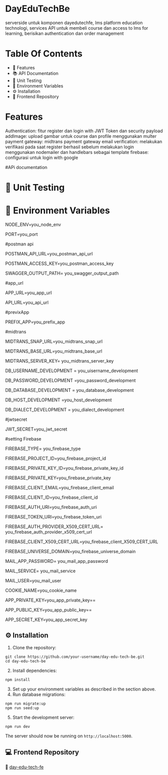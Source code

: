 # DayEduTechBe
serverside untuk komponen dayedutechfe, lms platform education technologi, services API untuk membeli course dan access to lms for learning, berisikan authentication dan order management


# Table Of Contents
-   🚀 Features
-   📚 API Documentation
-   🧪 Unit Testing
-   🔐 Environment Variables
-    ⚙️ Installation
-   🔗 Frontend Repository

# Features
Authentication: fitur register dan login with JWT Token dan security payload
addImage: upload gambar  untuk course dan profile menggunakan multer
payment gateway: midtrans payment gateway
email verification: melakukan verifikasi pada saat register berhasil sebelum melakukan login menggunakan nodemailer dan handlebars sebagai template
firebase: configurasi untuk login with google

#APi documentation



# 🧪 Unit Testing




# 🔐 Environment Variables
NODE_ENV=you_node_env

PORT=you_port

#postman api

POSTMAN_API_URL=you_postman_api_url

POSTMAN_ACCESS_KEY=you_postman_access_key

SWAGGER_OUTPUT_PATH= you_swagger_output_path

  

#app_url

APP_URL=you_app_url

API_URL=you_api_url

#previxApp

PREFIX_APP=you_prefix_app

#midtrans

MIDTRANS_SNAP_URL=you_midtrans_snap_url

MIDTRANS_BASE_URL=you_midtrans_base_url

MIDTRANS_SERVER_KEY= you_midtrans_server_key

  

DB_USERNAME_DEVELOPMENT = you_uisername_development

DB_PASSWORD_DEVELOPMENT =you_password_development

DB_DATABASE_DEVELOPMENT = you_database_development

DB_HOST_DEVELOPMENT =you_host_development

DB_DIALECT_DEVELOPMENT = you_dialect_development

#jwtsecret

JWT_SECRET=you_jwt_secret

#setting Firebase

FIREBASE_TYPE= you_firebase_type

FIREBASE_PROJECT_ID=you_firebase_project_id

FIREBASE_PRIVATE_KEY_ID=you_firebase_private_key_id

FIREBASE_PRIVATE_KEY=you_firebase_private_key

FIREBASE_CLIENT_EMAIL=you_firebase_client_email

FIREBASE_CLIENT_ID=you_firebase_client_id

FIREBASE_AUTH_URI=you_firebase_auth_uri

FIREBASE_TOKEN_URI=you_firebase_token_uri

FIREBASE_AUTH_PROVIDER_X509_CERT_URL= you_firebase_auth_provider_x509_cert_url

FIREBASE_CLIENT_X509_CERT_URL=you_firebase_client_X509_CERT_URL

FIREBASE_UNIVERSE_DOMAIN=you_firebase_universe_domain

  
  

MAIL_APP_PASSWORD= you_mail_app_password

MAIL_SERVICE= you_mail_service

MAIL_USER=you_mail_user
  

COOKIE_NAME=you_cookie_name

APP_PRIVATE_KEY=you_app_private_key==

  

APP_PUBLIC_KEY=you_app_public_key==

  

APP_SECRET_KEY=you_app_secret_key

## ⚙️ Installation


1.  Clone the repository:

```
git clone https://github.com/your-username/day-edu-tech-be.git
cd day-edu-tech-be

```

2.  Install dependencies:

```
npm install

```

3.  Set up your environment variables as described in the section above.
4.  Run database migrations:

```
npm run migrate:up
npm run seed:up

```

5.  Start the development server:

```
npm run dev
```

The server should now be running on  `http://localhost:5000`.

## 💻 Frontend Repository

🔗  [day-edu-tech-fe](https://github.com/rofiday/day-edu-tech-fe.git)
